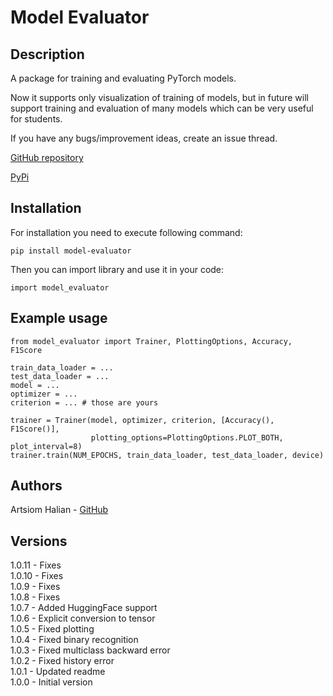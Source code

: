 # Model Evaluator


## Description

A package for training and evaluating PyTorch models.

Now it supports only visualization of training of models, but in future will support training 
and evaluation of many models which can be very useful for students.

If you have any bugs/improvement ideas, create an issue thread.

[GitHub repository](https://github.com/artemgalyan/model-evaluator)

[PyPi](https://pypi.org/project/model-evaluator/)

## Installation

For installation you need to execute following command:

    pip install model-evaluator

Then you can import library and use it in your code:

    import model_evaluator

## Example usage

    from model_evaluator import Trainer, PlottingOptions, Accuracy, F1Score

    train_data_loader = ...
    test_data_loader = ...
    model = ...
    optimizer = ...
    criterion = ... # those are yours

    trainer = Trainer(model, optimizer, criterion, [Accuracy(), F1Score()],
                      plotting_options=PlottingOptions.PLOT_BOTH, plot_interval=8)
    trainer.train(NUM_EPOCHS, train_data_loader, test_data_loader, device)

## Authors

Artsiom Halian - [GitHub](https://github.com/artyomgalyan)

## Versions

1.0.11 - Fixes\
1.0.10 - Fixes\
1.0.9 - Fixes\
1.0.8 - Fixes\
1.0.7 - Added HuggingFace support\
1.0.6 - Explicit conversion to tensor\
1.0.5 - Fixed plotting\
1.0.4 - Fixed binary recognition\
1.0.3 - Fixed multiclass backward error\
1.0.2 - Fixed history error\
1.0.1 - Updated readme\
1.0.0 - Initial version